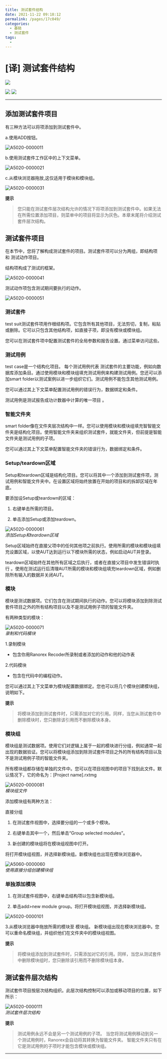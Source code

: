 ```yaml
---
title: 测试套件结构
date: 2021-11-22 09:18:12
permalink: /pages/17c049/
categories:
  - 基础
  - 测试套件
tags:
  - 
---
```

# [译] 测试套件结构

[![](https://img.shields.io/badge/OfficialPage-ClickMe-blue.svg?longCache=true&style=flat-square)][0]  

[![](https://img.shields.io/badge/Translator-TaylorTaurus-42B983.svg?longCache=true&style=flat-square)](https://github.com/taylortaurus) 
![](https://img.shields.io/badge/TranslateTime-2019年9月6日-green.svg?longCache=true&style=flat-square)

---

## 添加测试套件项目
有三种方法可以将项添加到测试套件中。

a.使用ADD按钮。

![A5020-0000011](https://gitee.com/taylortaurus/RX_UserGuide_GitBook_Picbed/raw/master/TestSuite/A5020-0000011.png)


b.使用测试套件工作区中的上下文菜单。

![A5020-0000021](https://gitee.com/taylortaurus/RX_UserGuide_GitBook_Picbed/raw/master/TestSuite/A5020-0000021.png)

c.从模块浏览器拖放,这仅适用于模块和模块组。

![A5020-0000031](https://gitee.com/taylortaurus/RX_UserGuide_GitBook_Picbed/raw/master/TestSuite/A5020-0000031.png)

**提示**   
>您只能在测试套件层次结构允许的情况下将项添加到测试套件中。如果无法在所需位置添加项目，则菜单中的项目将显示为灰色。本章末尾将介绍测试套件层次结构。

## 测试套件项目
在本节中，您将了解构成测试套件的项目。测试套件项可以分为两组，即结构项 和 测试动作项目。

结构项构成了测试的框架。

![A5020-0000041](https://gitee.com/taylortaurus/RX_UserGuide_GitBook_Picbed/raw/master/TestSuite/A5020-0000041.png)

测试动作项包含测试期间要执行的动作。

![A5020-0000051](https://gitee.com/taylortaurus/RX_UserGuide_GitBook_Picbed/raw/master/TestSuite/A5020-0000051.png)

### **测试套件**
test suit测试套件项用作根结构项。它包含所有其他项目，无法剪切，复制，粘贴或删除。它可以只包含其他结构项，如直接子项，即没有模块或模块组。

您可以在测试套件项中配置测试套件的全局参数和报告设置。通过菜单访问这些。

### **测试用例**
test case是一个结构化项目。 每个测试用例代表 测试套件的主要功能，例如向数据库添加条目。通过使用模块和模块组填充测试用例来构建测试用例。您还可以添加smart folder以测试案例以进一步组织它们。测试用例不能包含其他测试用例。

您可以通过其上下文菜单配置测试用例的错误行为，数据绑定和条件。

测试用例是测试报告成功计数器中计算的唯一项目 。

### **智能文件夹**
 smart folder像在文件夹层次结构中一样。您可以使用模块和模块组填充智智能文件夹是结构化项目。使用智能文件夹来组织测试套件，就能文件夹，但前提是智能文件夹是测试用例的子项。

您可以通过其上下文菜单配置智能文件夹的错误行为，数据绑定和条件。

### **Setup/teardown区域**
Setup和teardown区域是结构化项目。您可以将其中一个添加到测试套件项，测试用例和智能文件夹中。在设置区域将始终放置在开始的项目和的拆卸区域在年底。

要添加设Setup或teardown的区域：    

1. 右键单击所需的项目。 

2. 单击添加Setup或添加teardown。

![A5020-0000061](https://gitee.com/taylortaurus/RX_UserGuide_GitBook_Picbed/raw/master/TestSuite/A5020-0000061.png)    
*添加Setup和teardown区域*

Setup区域始终在直接父项中的任何其他项之前执行。使用所需的模块和模块组填充设置区域，以使AUT达到运行以下模块所需的状态，例如启动AUT并登录。

teardown区域始终在其他所有区域之后执行，或者在直接父项目中发生错误时执行 。使用在测试运行后清理AUT所需的模块和模块组填充teardown区域，例如删除所有输入的数据并关闭AUT。

### **模块**
模块是测试数据项。它们包含在测试期间执行的动作。您可以将模块添加到除测试套件项目之外的所有结构项目以及不是测试用例子项的智能文件夹。

有两种类型的模块：

![A5020-0000071](https://gitee.com/taylortaurus/RX_UserGuide_GitBook_Picbed/raw/master/TestSuite/A5020-0000071.png)   
*录制和代码模块*

1.录制模块
- 包含你用Ranorex Recoder所录制或者添加的动作和他的动作表

2.代码模块
- 包含在代码中的编程动作。


您可以通过其上下文菜单为模块配置数据绑定。您也可以将几个模块创建模块组，说明如下。

**提示**
>将模块添加到测试套件时，只需添加对它的引用。同样，当您从测试套件中删除模块时，您只删除该引用而不删除模块本身。

### **模块组**
模块组是测试数据项。使用它们对逻辑上属于一起的模块进行分组，例如通常一起出现的数据验证。您可以将模块组添加到除测试套件项目之外的所有结构项目以及不是测试用例子项的智能文件夹。

所有模块组都存储在单独的文件中。您可以在项目视图中的项目下找到此文件。默认情况下，它的命名为：[Project name].rxtmg


![A5020-0000081](https://gitee.com/taylortaurus/RX_UserGuide_GitBook_Picbed/raw/master/TestSuite/A5020-0000081.png)   
*模块组文件*

添加模块组有两种方法：

直接分组

1. 在测试套件视图中，选择要分组的一个或多个模块。

2. 右键单击其中一个，然后单击“Group selected modules”。

3. 新创建的模块组将在模块组视图中打开。

将打开模块组视图，并选择新模块组。新模块组也出现在模块浏览器中。

![A5060-0000060](https://gitee.com/taylortaurus/RX_UserGuide_GitBook_Picbed/raw/master/TestSuite/A5060-0000060.png)    
*使用直接分组创建模块组*


### **单独添加模块**
1. 在测试套件视图中，右键单击结构项以包含新模块组。

2. 单击add>new module group。将打开模块组视图，并选择新模块组。

![A5020-0000101](https://gitee.com/taylortaurus/RX_UserGuide_GitBook_Picbed/raw/master/TestSuite/A5020-0000101.png)

3.从模块浏览器中拖放所需的模块至 模块组。
新模块组出现在模块浏览器中。您可以重命名模块组，并组织他们在文件夹中的模块组视图。

**提示**
>将模块组添加到测试套件时，只需添加对它的引用。同样，当您从测试套件中删除模块组时，您只删除该引用而不删除模块组本身。



## 测试套件层次结构
测试套件项目按层次结构组织。此层次结构控制可以添加或移动项目的位置，如下所示：

![A5020-0000111](https://gitee.com/taylortaurus/RX_UserGuide_GitBook_Picbed/raw/master/TestSuite/A5020-0000111.png)    
*测试套件层次结构*

**提示**
>测试用例永远不会是另一个测试用例的子项。
当您将测试用例移动到另一个测试用例时，Ranorex会自动将其转换为智能文件夹。
智能文件夹只有在它是测试用例的子项时才能包含模块或模块组。

---

[0]:https://www.ranorex.com/help/latest/ranorex-studio-fundamentals/test-suite/test-suite-structure-elements/
[1]:/pages/1f8583/
[2]:/pages/b6d7ec/